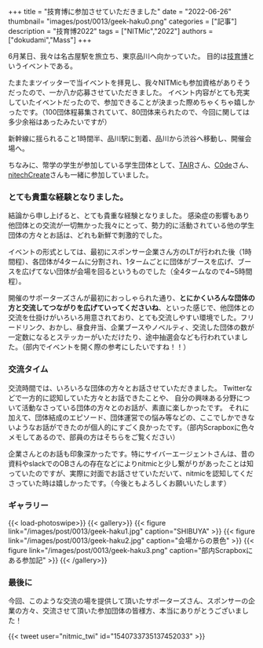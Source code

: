 +++
title = "技育博に参加させていただきました"
date = "2022-06-26"
thumbnail= "images/post/0013/geek-haku0.png"
categories = ["記事"]
description = "技育博2022"
tags = ["NITMic","2022"]
authors = ["dokudami","Mass"]
+++

6月某日、我々は名古屋駅を旅立ち、東京品川へ向かっていた。
目的は[技育博](https://talent.supporterz.jp/geekhaku/2022/)というイベントである。


たまたまツイッターで当イベントを拝見し、我々NITMicも参加資格がありそうだったので、一か八か応募させていただきました。
イベント内容がとても充実していたイベントだったので、参加できることが決まった際めちゃくちゃ嬉しかったです。（100団体程募集されていて、80団体来られたので、今回に関しては多少余裕はあったみたいですが）

新幹線に揺られること1時間半、品川駅に到着、品川から渋谷へ移動し、開催会場へ。

ちなみに、幣学の学生が参加している学生団体として、[TAIR](https://twitter.com/tairproject)さん、[C0de](https://twitter.com/c0demattari)さん、[nitechCreate](nitechCreate)さんも一緒に参加していました。


### とても貴重な経験となりました。

結論から申し上げると、とても貴重な経験となりました。
感染症の影響もあり他団体との交流が一切無かった我々にとって、勢力的に活動されている他の学生団体の方々とお話は、どれも新鮮で刺激的でした。

イベントの形式としては、最初にスポンサー企業さん方のLTが行われた後（1時間程）、各団体が4タームに分割され、1タームごとに団体がブースを広げ、ブースを広げてない団体が会場を回るというものでした（全4タームなので4~5時間程）。

開催のサポーターズさんが最初におっしゃられた通り、**とにかくいろんな団体の方と交流してつながりを広げていってくださいね**、といった感じで、他団体との交流を仕掛けがいろいろ用意されており、とても交流しやすい環境でした。フリードリンク、おかし、昼食弁当、企業ブースやノベルティ、交流した団体の数が一定数になるとステッカーがいただけたり、途中抽選会なども行われていました。（部内でイベントを開く際の参考にしたいですね！！）

### 交流タイム

交流時間では、いろいろな団体の方々とお話させていただきました。
Twitterなどで一方的に認知していた方々とお話できたことや、
自分の興味ある分野について活動なさっている団体の方々とのお話が、素直に楽しかったです。
それに加えて、団体結成のエピソード、団体運営での悩み等などの、ここでしかできないようなお話ができたのが個人的にすごく良かったです。（部内Scrapboxに色々メモしてあるので、部員の方はそちらをご覧ください）

企業さんとのお話も印象深かったです。特にサイバーエージェントさんは、昔の資料やslackでのOBさんの存在などによりnitmicと少し繋がりがあったことは知っていたのですが、実際に対面でお話させていただいて、nitmicを認知してくださっていた時は嬉しかったです。（今後ともよろしくお願いいたします）

### ギャラリー

{{< load-photoswipe>}}
{{< gallery>}}
  {{< figure link="/images/post/0013/geek-haku1.jpg" caption="SHIBUYA" >}}
  {{< figure link="/images/post/0013/geek-haku2.jpg" caption="会場からの景色" >}}
  {{< figure link="/images/post/0013/geek-haku3.png" caption="部内Scrapboxにある参加記" >}}
{{< /gallery>}}


### 最後に
今回、このような交流の場を提供して頂いたサポーターズさん、スポンサーの企業の方々、交流させて頂いた参加団体の皆様方、本当にありがとうございました！

{{< tweet user="nitmic_twi" id="1540733735137452033" >}}

